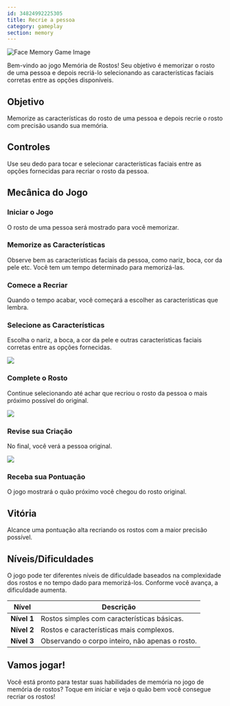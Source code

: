 ```yaml
---
id: 34824992225305
title: Recrie a pessoa
category: gameplay
section: memory
---
```

![Face Memory Game Image](https://help.studycat.com/hc/article_attachments/34824961331481)

Bem-vindo ao jogo Memória de Rostos! Seu objetivo é memorizar o rosto de uma pessoa e depois recriá-lo selecionando as características faciais corretas entre as opções disponíveis.

## Objetivo

Memorize as características do rosto de uma pessoa e depois recrie o rosto com precisão usando sua memória.

## Controles

Use seu dedo para tocar e selecionar características faciais entre as opções fornecidas para recriar o rosto da pessoa.

## Mecânica do Jogo

### Iniciar o Jogo

O rosto de uma pessoa será mostrado para você memorizar.

### Memorize as Características

Observe bem as características faciais da pessoa, como nariz, boca, cor da pele etc. Você tem um tempo determinado para memorizá-las.

### Comece a Recriar

Quando o tempo acabar, você começará a escolher as características que lembra.

### Selecione as Características

Escolha o nariz, a boca, a cor da pele e outras características faciais corretas entre as opções fornecidas.

![](https://help.studycat.com/hc/article_attachments/34824961340697)

### Complete o Rosto

Continue selecionando até achar que recriou o rosto da pessoa o mais próximo possível do original.

![](https://help.studycat.com/hc/article_attachments/34824961345177)

### Revise sua Criação

No final, você verá a pessoa original.

![](https://help.studycat.com/hc/article_attachments/34824961349017)

### Receba sua Pontuação 

O jogo mostrará o quão próximo você chegou do rosto original.

## Vitória

Alcance uma pontuação alta recriando os rostos com a maior precisão possível.

## Níveis/Dificuldades

O jogo pode ter diferentes níveis de dificuldade baseados na complexidade dos rostos e no tempo dado para memorizá-los. Conforme você avança, a dificuldade aumenta.

| Nível | Descrição |
| --- | --- |
| **Nível&nbsp;1** | Rostos simples com características básicas. |
| **Nível&nbsp;2** | Rostos e características mais complexos. |
| **Nível&nbsp;3** | Observando o corpo inteiro, não apenas o rosto. |

## Vamos jogar!

Você está pronto para testar suas habilidades de memória no jogo de memória de rostos? Toque em iniciar e veja o quão bem você consegue recriar os rostos!


